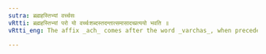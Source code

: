 ```yaml
---
sutra: ब्रह्महस्तिभ्यां वर्च्चसः
vRtti: ब्रह्महस्तिभ्यां परो यो वर्च्चःशब्दस्तदन्तात्समासादच्प्रत्ययो भवति ॥
vRtti_eng: The affix _ach_ comes after the word _varchas_, when preceded in a compound by the words _Brahma_ or _hasti_.

---
```


